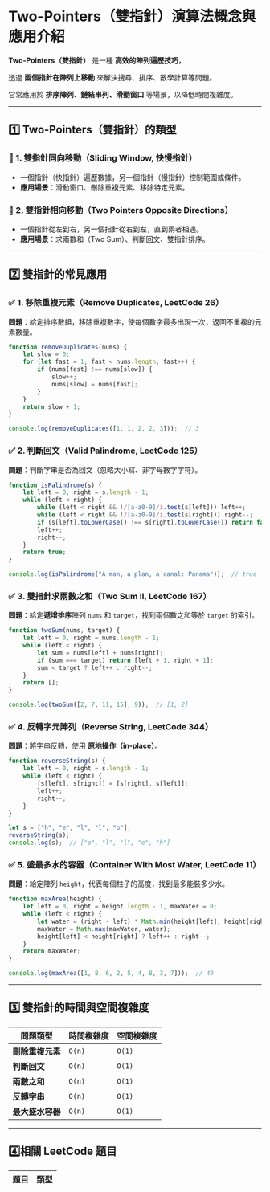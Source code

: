 # Two-Pointers（雙指針）演算法概念與應用介紹

**Two-Pointers（雙指針）** 是一種 **高效的陣列遍歷技巧**，

透過 **兩個指針在陣列上移動** 來解決搜尋、排序、數學計算等問題。

它常應用於 **排序陣列、鏈結串列、滑動窗口** 等場景，以降低時間複雜度。

---

## **1️⃣ Two-Pointers（雙指針）的類型**
### **🔹 1. 雙指針同向移動（Sliding Window, 快慢指針）**
- 一個指針（快指針）遍歷數據，另一個指針（慢指針）控制範圍或條件。
- **應用場景**：滑動窗口、刪除重複元素、移除特定元素。

### **🔹 2. 雙指針相向移動（Two Pointers Opposite Directions）**
- 一個指針從左到右，另一個指針從右到左，直到兩者相遇。
- **應用場景**：求兩數和（Two Sum）、判斷回文、雙指針排序。

---

## **2️⃣ 雙指針的常見應用**

### **✅ 1. 移除重複元素（Remove Duplicates, LeetCode 26）**
**問題**：給定排序數組，移除重複數字，使每個數字最多出現一次，返回不重複的元素數量。
```javascript
function removeDuplicates(nums) {
    let slow = 0;
    for (let fast = 1; fast < nums.length; fast++) {
        if (nums[fast] !== nums[slow]) {
            slow++;
            nums[slow] = nums[fast];
        }
    }
    return slow + 1;
}

console.log(removeDuplicates([1, 1, 2, 2, 3]));  // 3
```

### **✅ 2. 判斷回文（Valid Palindrome, LeetCode 125）**
**問題**：判斷字串是否為回文（忽略大小寫、非字母數字字符）。
```javascript
function isPalindrome(s) {
    let left = 0, right = s.length - 1;
    while (left < right) {
        while (left < right && !/[a-z0-9]/i.test(s[left])) left++;
        while (left < right && !/[a-z0-9]/i.test(s[right])) right--;
        if (s[left].toLowerCase() !== s[right].toLowerCase()) return false;
        left++;
        right--;
    }
    return true;
}

console.log(isPalindrome("A man, a plan, a canal: Panama"));  // true
```

### **✅ 3. 雙指針求兩數之和（Two Sum II, LeetCode 167）**
**問題**：給定**遞增排序**陣列 `nums` 和 `target`，找到兩個數之和等於 `target` 的索引。
```javascript
function twoSum(nums, target) {
    let left = 0, right = nums.length - 1;
    while (left < right) {
        let sum = nums[left] + nums[right];
        if (sum === target) return [left + 1, right + 1];
        sum < target ? left++ : right--;
    }
    return [];
}

console.log(twoSum([2, 7, 11, 15], 9));  // [1, 2]
```

### **✅ 4. 反轉字元陣列（Reverse String, LeetCode 344）**
**問題**：將字串反轉，使用 **原地操作（in-place）**。
```javascript
function reverseString(s) {
    let left = 0, right = s.length - 1;
    while (left < right) {
        [s[left], s[right]] = [s[right], s[left]];
        left++;
        right--;
    }
}

let s = ["h", "e", "l", "l", "o"];
reverseString(s);
console.log(s);  // ["o", "l", "l", "e", "h"]
```

### **✅ 5. 盛最多水的容器（Container With Most Water, LeetCode 11）**
**問題**：給定陣列 `height`，代表每個柱子的高度，找到最多能裝多少水。
```javascript
function maxArea(height) {
    let left = 0, right = height.length - 1, maxWater = 0;
    while (left < right) {
        let water = (right - left) * Math.min(height[left], height[right]);
        maxWater = Math.max(maxWater, water);
        height[left] < height[right] ? left++ : right--;
    }
    return maxWater;
}

console.log(maxArea([1, 8, 6, 2, 5, 4, 8, 3, 7]));  // 49
```

---

## **3️⃣ 雙指針的時間與空間複雜度**
| **問題類型** | **時間複雜度** | **空間複雜度** |
|-------------|-------------|-------------|
| **刪除重複元素** | `O(n)` | `O(1)` |
| **判斷回文** | `O(n)` | `O(1)` |
| **兩數之和** | `O(n)` | `O(1)` |
| **反轉字串** | `O(n)` | `O(1)` |
| **最大盛水容器** | `O(n)` | `O(1)` |

---

## **4️⃣相關 LeetCode 題目**
| 題目 | 類型 |
|------|------|
